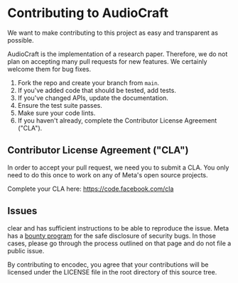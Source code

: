 # Contributing to AudioCraft

We want to make contributing to this project as easy and transparent as
possible.

AudioCraft is the implementation of a research paper.
Therefore, we do not plan on accepting many pull requests for new features.
We certainly welcome them for bug fixes.
1. Fork the repo and create your branch from `main`.
2. If you've added code that should be tested, add tests.
3. If you've changed APIs, update the documentation.
4. Ensure the test suite passes.
5. Make sure your code lints.
6. If you haven't already, complete the Contributor License Agreement ("CLA").

## Contributor License Agreement ("CLA")
In order to accept your pull request, we need you to submit a CLA. You only need
to do this once to work on any of Meta's open source projects.

Complete your CLA here: <https://code.facebook.com/cla>

## Issues
clear and has sufficient instructions to be able to reproduce the issue.
Meta has a [bounty program](https://www.facebook.com/whitehat/) for the safe
disclosure of security bugs. In those cases, please go through the process
outlined on that page and do not file a public issue.

By contributing to encodec, you agree that your contributions will be licensed
under the LICENSE file in the root directory of this source tree.
